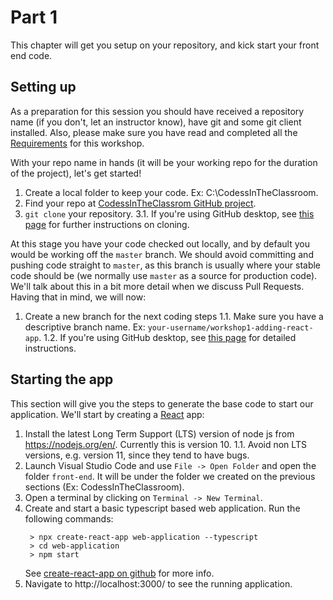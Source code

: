 # Part 1
This chapter will get you setup on your repository, and kick start your front end code.

## Setting up

As a preparation for this session you should have received a repository name (if you don't, let an instructor know), have git and some git client installed. Also, please make sure you have read and completed all the [Requirements](https://github.com/codessintheclassroom/classroom-material/blob/master/REQUIREMENTS.md) for this workshop.

With your repo name in hands (it will be your working repo for the duration of the project), let's get started! 

 1. Create a local folder to keep your code. Ex: C:\CodessInTheClassroom.
 2. Find your repo at [CodessInTheClassrom GitHub project](https://github.com/codessintheclassroom).
 3. `git clone` your repository.
   3.1. If you're using GitHub desktop, see [this page](https://help.github.com/en/desktop/contributing-to-projects/cloning-a-repository-from-github-desktop) for further instructions on cloning.

At this stage you have your code checked out locally, and by default you would be working off the `master` branch. We should avoid committing and pushing code straight to `master`, as this branch is usually where your stable code should be (we normally use `master` as a source for production code). We'll talk about this in a bit more detail when we discuss Pull Requests. 
Having that in mind, we will now:

 1. Create a new branch for the next coding steps
  1.1. Make sure you have a descriptive branch name. Ex: `your-username/workshop1-adding-react-app`.
  1.2. If you're using GitHub desktop, see [this page](https://help.github.com/en/desktop/contributing-to-projects/creating-a-branch-for-your-work) for detailed instructions.

## Starting the app 
 This section will give you the steps to generate the base code to start our application. 
 We'll start by creating a [React](https://reactjs.org/) app: 
 
1. Install the latest Long Term Support (LTS) version of node js from https://nodejs.org/en/. Currently this is version 10.
  1.1. Avoid non LTS versions, e.g. version 11, since they tend to have bugs.
2. Launch Visual Studio Code and use `File -> Open Folder` and open the folder `front-end`. It will be under the folder we created on the previous sections (Ex: CodessInTheClassroom).  
3. Open a terminal by clicking on `Terminal -> New Terminal`. 
4. Create and start a basic typescript based web application. Run the following commands:
	```
	 > npx create-react-app web-application --typescript
	 > cd web-application
	 > npm start
	```
	 See [create-react-app on github](https://github.com/facebook/create-react-app)  for more info.
5. Navigate to http://localhost:3000/ to see the running application.

